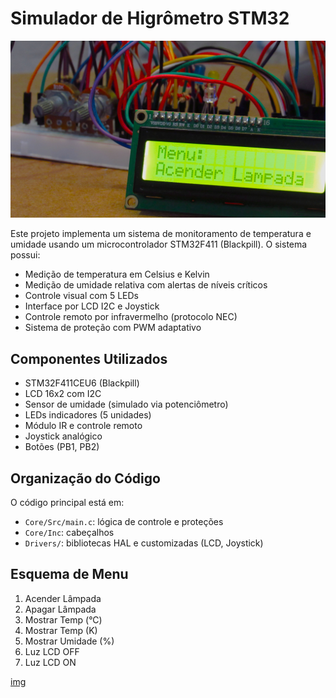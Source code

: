# Simulador de Higrômetro STM32

[![img](imagem.JPG)](https://youtu.be/kvOkUl-xmPA?feature=shared)

Este projeto implementa um sistema de monitoramento de temperatura e umidade usando um microcontrolador STM32F411 (Blackpill). O sistema possui:

- Medição de temperatura em Celsius e Kelvin
- Medição de umidade relativa com alertas de níveis críticos
- Controle visual com 5 LEDs
- Interface por LCD I2C e Joystick
- Controle remoto por infravermelho (protocolo NEC)
- Sistema de proteção com PWM adaptativo

## Componentes Utilizados

- STM32F411CEU6 (Blackpill)
- LCD 16x2 com I2C
- Sensor de umidade (simulado via potenciômetro)
- LEDs indicadores (5 unidades)
- Módulo IR e controle remoto
- Joystick analógico
- Botões (PB1, PB2)

## Organização do Código

O código principal está em:

- `Core/Src/main.c`: lógica de controle e proteções
- `Core/Inc`: cabeçalhos
- `Drivers/`: bibliotecas HAL e customizadas (LCD, Joystick)

## Esquema de Menu

1. Acender Lâmpada  
2. Apagar Lâmpada  
3. Mostrar Temp (°C)  
4. Mostrar Temp (K)  
5. Mostrar Umidade (%)  
6. Luz LCD OFF  
7. Luz LCD ON  

[img](img_stm.jpg)
